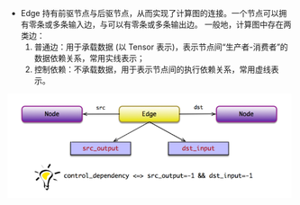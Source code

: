 * Edge 持有前驱节点与后驱节点，从而实现了计算图的连接。一个节点可以拥有零条或多条输入边，与可以有零条或多条输出边。
一般地，计算图中存在两类边：
    1. 普通边：用于承载数据 (以 Tensor 表示)，表示节点间“生产者-消费者”的数据依赖关系，常用实线表示；
    2. 控制依赖：不承载数据，用于表示节点间的执行依赖关系，常用虚线表示。
    
![](readme/06.410-edge.png)
